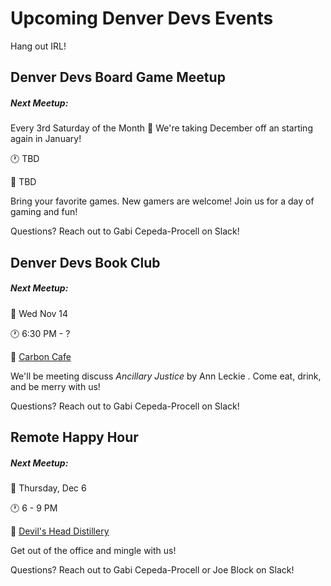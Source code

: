 # Upcoming Denver Devs Events

Hang out IRL!

## Denver Devs Board Game Meetup

##### Next Meetup: 
Every 3rd Saturday of the Month
:date: We're taking December off an starting again in January!

:clock1: TBD

:round_pushpin: TBD

Bring your favorite games. New gamers are welcome! Join us for a day of gaming and fun! 

Questions? Reach out to Gabi Cepeda-Procell on Slack!


## Denver Devs Book Club

##### Next Meetup: 

:date: Wed Nov 14

:clock1: 6:30 PM - ?

:round_pushpin: [Carbon Cafe](http://www.carbondenver.com/)

We'll be meeting discuss _Ancillary Justice_ by Ann Leckie . Come eat, drink, and be merry with us!

Questions? Reach out to Gabi Cepeda-Procell on Slack!


## Remote Happy Hour

##### Next Meetup: 
:date: Thursday, Dec 6

:clock1: 6 - 9 PM

:round_pushpin: [Devil's Head Distillery](http://devilsheaddistillery.com/#visit_us)

Get out of the office and mingle with us!

Questions? Reach out to Gabi Cepeda-Procell or Joe Block on Slack!
